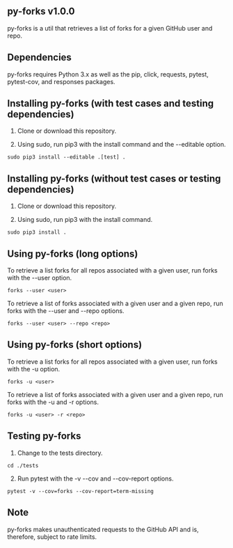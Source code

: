 ## py-forks v1.0.0

py-forks is a util that retrieves a list of forks for a given GitHub user and repo.


## Dependencies

py-forks requires Python 3.x as well as the pip, click, requests, pytest, pytest-cov, and responses packages.


## Installing py-forks (with test cases and testing dependencies)

1. Clone or download this repository.

2. Using sudo, run pip3 with the install command and the --editable option.

```
sudo pip3 install --editable .[test] .
```


## Installing py-forks (without test cases or testing dependencies)

1. Clone or download this repository.

2. Using sudo, run pip3 with the install command.

```
sudo pip3 install .
```


## Using py-forks (long options)

To retrieve a list forks for all repos associated with a given user, run forks with the --user option.

```
forks --user <user>
```

To retrieve a list of forks associated with a given user and a given repo, run forks with the --user and --repo options.

```
forks --user <user> --repo <repo>
```


## Using py-forks (short options)

To retrieve a list forks for all repos associated with a given user, run forks with the -u option.

```
forks -u <user>
```

To retrieve a list of forks associated with a given user and a given repo, run forks with the -u and -r options.

```
forks -u <user> -r <repo>
```


## Testing py-forks

1. Change to the tests directory.

```
cd ./tests
```

2. Run pytest with the -v --cov and --cov-report options.

```
pytest -v --cov=forks --cov-report=term-missing
```


## Note

py-forks makes unauthenticated requests to the GitHub API and is, therefore, subject to rate limits.

